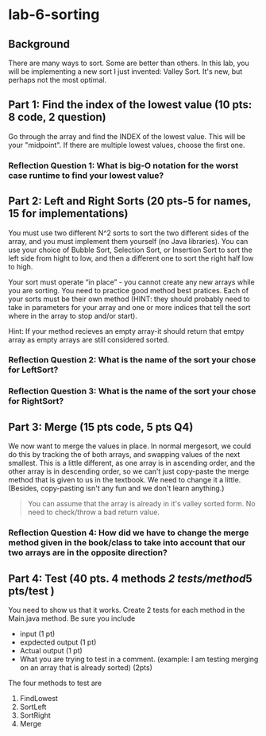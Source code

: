# lab-6-sorting

## Background
There are many ways to sort. Some are better than others. In this lab, you will be implementing a new sort I just invented: Valley Sort. It's new, but perhaps not the most optimal.

## Part 1: Find the index of the lowest value  (10 pts: 8 code, 2 question)
Go through the array and find the INDEX of the lowest value. This will be your "midpoint".  If there are multiple lowest values, choose the first one. 

### Reflection Question 1: What is big-O notation for the worst case runtime to find your lowest value?

## Part 2: Left and Right Sorts (20 pts-5 for names, 15 for implementations)
You must use two different N^2 sorts to sort the two different sides of the array, and you must
implement them yourself (no Java libraries). You can use your choice of Bubble Sort,
Selection Sort, or Insertion Sort to sort the left side from hight to low, and then a different one to sort
the right half low to high.

Your sort must operate “in place” - you cannot create any new arrays while you are sorting.
You need to practice good method best pratices. Each of your sorts must be their own
method (HINT: they should probably need to take in parameters for your array and one or more indices that tell
the sort where in the array to stop and/or start). 

Hint: If your method recieves an empty array-it should return that emtpy array as empty arrays are still considered sorted. 

### Reflection Question 2: What is the name of the sort your chose for LeftSort? 

### Reflection Question 3: What is the name of the sort your chose for RightSort?

## Part 3: Merge (15 pts code, 5 pts Q4)
We now want to merge the values in place. In normal mergesort, we could do this by tracking the of both arrays, and swapping values of the next smallest. This is a little different, as one array is in ascending order, and the other array is in descending order, so we can't just copy-paste the merge method that is given to us in the textbook. We need to change it a little. (Besides, copy-pasting isn't any fun and we don't learn anything.)

> You can assume that the array is already in it's valley sorted form. No need to check/throw a bad return value. 

### Reflection Question 4: How did we have to change the merge method given in the book/class to take into account that our two arrays are in the opposite direction?

## Part 4: Test (40 pts. 4 methods *2 tests/method*5 pts/test )

You need to show us that it works. Create 2 tests for each method in the Main.java method. Be sure you include
* input (1 pt)
* expdected output (1 pt)
* Actual output (1 pt)
* What you are trying to test in a comment. (example: I am testing merging on an array that is already sorted) (2pts) 

The four methods to test are

1) FindLowest
2) SortLeft
3) SortRight
4) Merge

